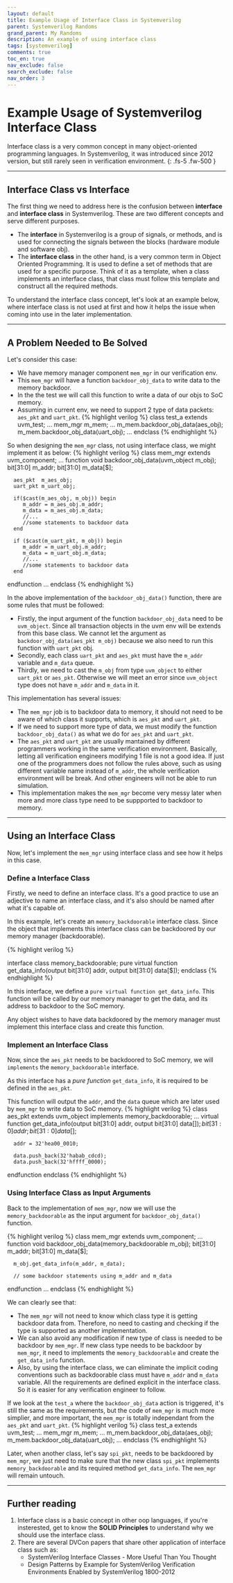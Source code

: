 ```yaml
---
layout: default
title: Example Usage of Interface Class in Systemverilog
parent: Systemverilog Randoms
grand_parent: My Randoms
description: An example of using interface class
tags: [systemverilog]
comments: true
toc_en: true
nav_exclude: false
search_exclude: false
nav_order: 3
---
```


# Example Usage of Systemverilog Interface Class
Interface class is a very common concept in many object-oriented programming languages.
In Systemverilog, it was introduced since 2012 version, but still rarely seen in verification environment.
{: .fs-5 .fw-500 }

---
## Interface Class vs Interface
The first thing we need to address here is the confusion between **interface** and **interface class** in Systemverilog.
These are two different concepts and serve different purposes.

* The **interface** in Systemverilog is a group of signals, or methods,
and is used for connecting the signals between the blocks (hardware module and software obj).
* The **interface class** in the other hand, is a very common term in Object Oriented Programming.
It is used to define a set of methods that are used for a specific purpose.
Think of it as a template, when a class implements an interface class, that class must follow this template
and construct all the required methods.

To understand the interface class concept, let's look at an example below,
where interface class is not used at first and
how it helps the issue when coming into use in the later implementation.

---
## A Problem Needed to Be Solved
Let's consider this case:
* We have memory manager component `mem_mgr` in our verification env.
* This `mem_mgr` will have a function `backdoor_obj_data` to write data to the memory backdoor.
* In the the test we will call this function to write a data of our objs to SoC memory.
* Assuming in current env, we need to support 2 type of data packets: `aes_pkt` and `uart_pkt`.
{% highlight verilog %}
class test_a extends uvm_test;
...
   mem_mgr m_mem;
   ...
   m_mem.backdoor_obj_data(aes_obj);
   m_mem.backdoor_obj_data(uart_obj);
...
endclass
{% endhighlight %}

So when designing the `mem_mgr` class, not using interface class, we might implement it as below:
{% highlight verilog %}
class mem_mgr extends uvm_component;
...
   function void backdoor_obj_data(uvm_object m_obj);
      bit[31:0] m_addr;
      bit[31:0] m_data[$];

      aes_pkt  m_aes_obj;
      uart_pkt m_uart_obj;

      if($cast(m_aes_obj, m_obj)) begin
         m_addr = m_aes_obj.m_addr;
         m_data = m_aes_obj.m_data;
         //...
         //some statements to backdoor data
      end

      if ($cast(m_uart_pkt, m_obj)) begin
         m_addr = m_uart_obj.m_addr;
         m_data = m_uart_obj.m_data;
         //...
         //some statements to backdoor data
      end
   endfunction
...
endclass
{% endhighlight %}

In the above implementation of the `backdoor_obj_data()` function, there are some rules that must be followed:
* Firstly, the input argument of the function `backdoor_obj_data` need to be `uvm_object`.
Since all transaction objects in the uvm env will be extends from this base class.
We cannot let the argument as `backdoor_obj_data(aes_pkt m_obj)` because we also need to run this function with `uart_pkt` obj.
* Secondly, each class `uart_pkt` and `aes_pkt` must have the `m_addr` variable and `m_data` queue.
* Thirdly, we need to cast the `m_obj` from type `uvm_object` to either `uart_pkt` or `aes_pkt`.
Otherwise we will meet an error since `uvm_object` type does not have `m_addr` and `m_data` in it.

This implementation has several issues:
* The `mem_mgr` job is to backdoor data to memory,
it should not need to be aware of which class it supports, which is `aes_pkt` and `uart_pkt`.
* If we need to support more type of data, we must modify the function `backdoor_obj_data()` as what we do for `aes_pkt` and `uart_pkt`.
* The `aes_pkt` and `uart_pkt` are usually mantained by different programmers working in the same verification environment.
Basically, letting all verification engineers modifying 1 file is not a good idea.
If just one of the programmers does not follow the rules above, such as using different variable name instead of `m_addr`,
the whole verification environment will be break. And other engineers will not be able to run simulation.
* This implementation makes the `mem_mgr` become very messy later when more and more class type need to be suppported to backdoor to memory.

---
## Using an Interface Class
Now, let's implement the `mem_mgr` using interface class and see how it helps in this case.

### Define a Interface Class
Firstly, we need to define an interface class.
It's a good practice to use an adjective to name an interface class, and it's also should be named after what it's capable of.

In this example, let's create an `memory_backdoorable` interface class.
Since the object that implements this interface class can be backdoored by our memory manager (backdoorable).

{% highlight verilog %}

interface class memory_backdoorable;
   pure virtual function get_data_info(output bit[31:0] addr, output bit[31:0] data[$]);
endclass
{% endhighlight %}

In this interface, we define a `pure virtual function get_data_info`.
This function will be called by our memory manager to get the data, and its address to backdoor to the SoC memory.

Any object wishes to have data backdoored by the memory manager must implement this interface class and create this function.

### Implement an Interface Class
Now, since the `aes_pkt` needs to be backdoored to SoC memory, we will `implements` the `memory_backdoorable` interface.

As this interface has a *pure function* `get_data_info`, it is required to be defined in the `aes_pkt`.

This function will output the `addr`, and the `data` queue which are later used by `mem_mgr` to write data to SoC memory.
{% highlight verilog %}
class aes_pkt extends uvm_object implements memory_backdoorable;
...
   virtual function get_data_info(output bit[31:0] addr, output bit[31:0] data[$]);
      bit[31:0] addr;
      bit[31:0] data[$];

      addr = 32'hea00_0010;

      data.push_back(32'habab_cdcd);
      data.push_back(32'hffff_0000);
   endfunction
endclass
{% endhighlight %}

### Using Interface Class as Input Arguments
Back to the implementation of `mem_mgr`, now we will use the `memory_backdoorable` as the input argument for `backdoor_obj_data()` function.

{% highlight verilog %}
class mem_mgr extends uvm_component;
...
   function void backdoor_obj_data(memory_backdoorable m_obj);
      bit[31:0] m_addr;
      bit[31:0] m_data[$];

      m_obj.get_data_info(m_addr, m_data);

      // some backdoor statements using m_addr and m_data
   endfunction
...
endclass
{% endhighlight %}

We can clearly see that:
* The `mem_mgr` will not need to know which class type it is getting backdoor data from.
Therefore, no need to casting and checking if the type is supported as another implementation.
* We can also avoid any modification if new type of class is needed to be backdoor by `mem_mgr`.
If new class type needs to be backdoor by `mem_mgr`, it need to implements the `memory_backdoorable`
and create the `get_data_info` function.
* Also, by using the interface class, we can eliminate the implicit coding conventions
such as backdoorable class must have `m_addr` and `m_data` variable. All the requirements are defined explicit
in the interface class. So it is easier for any verification engineer to follow.

If we look at the `test_a` where the `backdoor_obj_data` action is triggered, it's still the same as the requirements,
but the code of `mem_mgr` is much more simplier, and more important, the `mem_mgr` is totally independant from the `aes_pkt` and `uart_pkt`.
{% highlight verilog %}
class test_a extends uvm_test;
...
   mem_mgr m_mem;
   ...
   m_mem.backdoor_obj_data(aes_obj);
   m_mem.backdoor_obj_data(uart_obj);
...
endclass
{% endhighlight %}

Later, when another class, let's say `spi_pkt`, needs to be backdoored by `mem_mgr`, we just need to make sure
that the new class `spi_pkt` implements `memory_backdoorable` and its required method `get_data_info`.
The `mem_mgr` will remain untouch.

---
## Further reading
1. Interface class is a basic concept in other oop languages, if you're insterested, get to know the **SOLID Principles** to understand why we should use the interface class.
1. There are several DVCon papers that share other application of interface class such as:
   * SystemVerilog Interface Classes - More Useful Than You Thought
   * Design Patterns by Example for SystemVerilog Verification Environments Enabled by SystemVerilog 1800-2012



